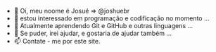 - 👋 Oi, meu noome é Josué => @joshuebr 
- 👀 estou interessado em programação e codificação no momento ...
- 🌱 Atualmente aprendendo Git e GitHub e outras linguagens ...
- 💞️ Se puder, irei ajudar, e gostaria de ajudar também ...
- 📫 Contate - me por este site.

<!---
joshuebr/joshuebr is a ✨ special ✨ repository because its `README.md` (this file) appears on your GitHub profile.
You can click the Preview link to take a look at your changes.
--->
